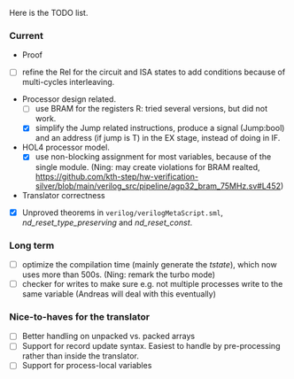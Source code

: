 Here is the TODO list.

### Current
- Proof
 - [ ] refine the Rel for the circuit and ISA states to add conditions because of multi-cycles interleaving.
 
- Processor design related.
  - [ ] use BRAM for the registers R: tried several versions, but did not work.
  - [x] simplify the Jump related instructions, produce a signal (Jump:bool) and an address (if jump is T) in the EX stage, instead of doing in IF.
 
- HOL4 processor model.
  - [x] use non-blocking assignment for most variables, because of the single module. (Ning: may create violations for BRAM realted, https://github.com/kth-step/hw-verification-silver/blob/main/verilog_src/pipeline/agp32_bram_75MHz.sv#L452)  
 
- Translator correctness
 - [x] Unproved theorems in `verilog/verilogMetaScript.sml`, *nd_reset_type_preserving* and *nd_reset_const*.

### Long term
- [ ] optimize the compilation time (mainly generate the *tstate*), which now uses more than 500s. (Ning: remark the turbo mode)
- [ ] checker for writes to make sure e.g. not multiple processes write to the same variable (Andreas will deal with this eventually)

### Nice-to-haves for the translator
- [ ] Better handling on unpacked vs. packed arrays
- [ ] Support for record update syntax. Easiest to handle by pre-processing rather than inside the translator.
- [ ] Support for process-local variables
